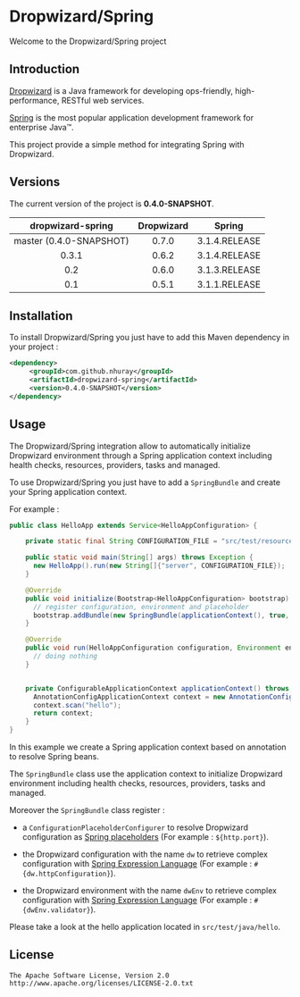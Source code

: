 Dropwizard/Spring
===================================

Welcome to the Dropwizard/Spring project


Introduction
------------

[Dropwizard](http://dropwizard.codahale.com) is a Java framework for developing ops-friendly, high-performance, RESTful web services.

[Spring](http://www.springsource.org/spring-framework) is the most popular application development framework for enterprise Java™.

This project provide a simple method for integrating Spring with Dropwizard.


Versions
------------

The current version of the project is **0.4.0-SNAPSHOT**.

| dropwizard-spring  | Dropwizard   | Spring        |
|:------------------:|:------------:|:-------------:|
| master (0.4.0-SNAPSHOT) | 0.7.0        | 3.1.4.RELEASE |
| 0.3.1              | 0.6.2        | 3.1.4.RELEASE |
| 0.2                | 0.6.0        | 3.1.3.RELEASE |
| 0.1                | 0.5.1        | 3.1.1.RELEASE |


Installation
------------


To install Dropwizard/Spring you just have to add this Maven dependency in your project :

```xml
<dependency>
     <groupId>com.github.nhuray</groupId>
     <artifactId>dropwizard-spring</artifactId>
     <version>0.4.0-SNAPSHOT</version>
</dependency>
```

Usage
------------

The Dropwizard/Spring integration allow to automatically initialize Dropwizard environment through a Spring application context including health checks, resources, providers, tasks and managed.

To use Dropwizard/Spring you just have to add a ```SpringBundle``` and create your Spring application context.

For example :

```java
public class HelloApp extends Service<HelloAppConfiguration> {

    private static final String CONFIGURATION_FILE = "src/test/resources/hello/hello.yml";

    public static void main(String[] args) throws Exception {
      new HelloApp().run(new String[]{"server", CONFIGURATION_FILE});
    }

    @Override
    public void initialize(Bootstrap<HelloAppConfiguration> bootstrap) {
      // register configuration, environment and placeholder
      bootstrap.addBundle(new SpringBundle(applicationContext(), true, true, true));
    }

    @Override
    public void run(HelloAppConfiguration configuration, Environment environment) throws Exception {
      // doing nothing
    }


    private ConfigurableApplicationContext applicationContext() throws BeansException {
      AnnotationConfigApplicationContext context = new AnnotationConfigApplicationContext();
      context.scan("hello");
      return context;
    }
}
```

In this example we create a Spring application context based on annotation to resolve Spring beans.

The ```SpringBundle``` class use the application context to initialize Dropwizard environment including health checks, resources, providers, tasks and managed.

Moreover the ```SpringBundle``` class register :

 - a ```ConfigurationPlaceholderConfigurer``` to resolve Dropwizard configuration as [Spring placeholders](http://static.springsource.org/spring/docs/3.1.x/spring-framework-reference/html/beans.html#beans-factory-placeholderconfigurer) (For example : ```${http.port}```).

 - the Dropwizard configuration with the name ```dw``` to retrieve complex configuration with [Spring Expression Language](http://static.springsource.org/spring/docs/3.1.x/spring-framework-reference/html/expressions.html) (For example : ```#{dw.httpConfiguration}```).

 - the Dropwizard environment with the name ```dwEnv``` to retrieve complex configuration with [Spring Expression Language](http://static.springsource.org/spring/docs/3.1.x/spring-framework-reference/html/expressions.html) (For example : ```#{dwEnv.validator}```).

Please take a look at the hello application located in ```src/test/java/hello```.


License
------------

    The Apache Software License, Version 2.0
    http://www.apache.org/licenses/LICENSE-2.0.txt
